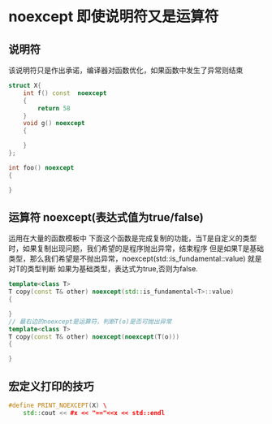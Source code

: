 # noexcept 即使说明符又是运算符
## 说明符
该说明符只是作出承诺，编译器对函数优化，如果函数中发生了异常则结束
```c++
struct X{
    int f() const  noexcept
    {
        return 58
    }
    void g() noexcept
    {

    }
};

int foo() noexcept
{

}
```

## 运算符 noexcept(表达式值为true/false)
运用在大量的函数模板中
下面这个函数是完成复制的功能，当T是自定义的类型时，如果复制出现问题，我们希望的是程序抛出异常，结束程序
但是如果T是基础类型，那么我们希望是不抛出异常，noexcept(std::is_fundamental<T>::value) 就是对T的类型判断
如果为基础类型，表达式为true,否则为false.
```c++
template<class T>
T copy(const T& other) noexcept(std::is_fundamental<T>::value)
{

}
// 最右边的noexcept是运算符，判断T(o)是否可抛出异常
template<class T>
T copy(const T& other) noexcept(noexcept(T(o)))
{

}
```

## 宏定义打印的技巧
```c++
#define PRINT_NOEXCEPT(X) \ 
    std::cout << #x << "=="<<x << std::endl
```

